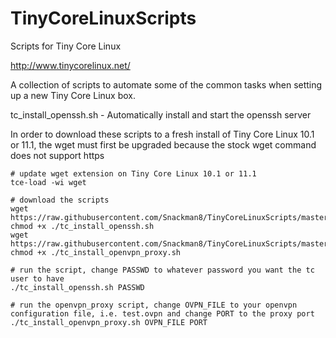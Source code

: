 # TinyCoreLinuxScripts
Scripts for Tiny Core Linux

http://www.tinycorelinux.net/

A collection of scripts to automate some of the common tasks when setting up a new Tiny Core Linux box.

tc_install_openssh.sh - Automatically install and start the openssh server

In order to download these scripts to a fresh install of Tiny Core Linux 10.1 or 11.1, the wget must first be upgraded because the stock wget command does not support https

```
# update wget extension on Tiny Core Linux 10.1 or 11.1
tce-load -wi wget

# download the scripts
wget https://raw.githubusercontent.com/Snackman8/TinyCoreLinuxScripts/master/tc_install_openssh.sh
chmod +x ./tc_install_openssh.sh
wget https://raw.githubusercontent.com/Snackman8/TinyCoreLinuxScripts/master/tc_install_openvpn_proxy.sh
chmod +x ./tc_install_openvpn_proxy.sh

# run the script, change PASSWD to whatever password you want the tc user to have
./tc_install_openssh.sh PASSWD

# run the openvpn_proxy script, change OVPN_FILE to your openvpn configuration file, i.e. test.ovpn and change PORT to the proxy port
./tc_install_openvpn_proxy.sh OVPN_FILE PORT
```

